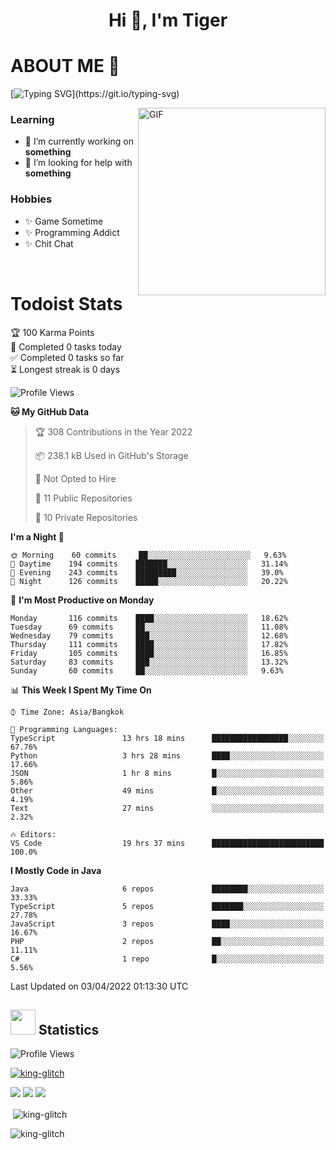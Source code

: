 <h1 align="center">Hi 👋, I'm Tiger</h1>




# ABOUT ME 💬

[![Typing SVG](https://readme-typing-svg.herokuapp.com?color=22F771&vCenter=true&lines=A+perssionate+developer+from+nowhere.)](https://git.io/typing-svg)

<img hight="200px" width="300px" alt="GIF" align="right" src="https://media.giphy.com/media/LmNwrBhejkK9EFP504/giphy.gif">

### Learning
- 🔭 I’m currently working on **something**
- 🤝 I’m looking for help with **something**

### Hobbies
- ✨ Game Sometime
- ✨ Programming Addict
- ✨ Chit Chat

</br>


# Todoist Stats

<!-- TODO-IST:START -->
🏆  100 Karma Points           
🌸  Completed 0 tasks today           
✅  Completed 0 tasks so far           
⏳  Longest streak is 0 days
<!-- TODO-IST:END -->

<!--START_SECTION:waka-->
![Profile Views](http://img.shields.io/badge/Profile%20Views-1-blue)

**🐱 My GitHub Data** 

> 🏆 308 Contributions in the Year 2022
 > 
> 📦 238.1 kB Used in GitHub's Storage 
 > 
> 🚫 Not Opted to Hire
 > 
> 📜 11 Public Repositories 
 > 
> 🔑 10 Private Repositories  
 > 
**I'm a Night 🦉** 

```text
🌞 Morning    60 commits     ██░░░░░░░░░░░░░░░░░░░░░░░   9.63% 
🌆 Daytime    194 commits    ███████░░░░░░░░░░░░░░░░░░   31.14% 
🌃 Evening    243 commits    █████████░░░░░░░░░░░░░░░░   39.0% 
🌙 Night      126 commits    █████░░░░░░░░░░░░░░░░░░░░   20.22%

```
📅 **I'm Most Productive on Monday** 

```text
Monday       116 commits    ████░░░░░░░░░░░░░░░░░░░░░   18.62% 
Tuesday      69 commits     ██░░░░░░░░░░░░░░░░░░░░░░░   11.08% 
Wednesday    79 commits     ███░░░░░░░░░░░░░░░░░░░░░░   12.68% 
Thursday     111 commits    ████░░░░░░░░░░░░░░░░░░░░░   17.82% 
Friday       105 commits    ████░░░░░░░░░░░░░░░░░░░░░   16.85% 
Saturday     83 commits     ███░░░░░░░░░░░░░░░░░░░░░░   13.32% 
Sunday       60 commits     ██░░░░░░░░░░░░░░░░░░░░░░░   9.63%

```


📊 **This Week I Spent My Time On** 

```text
⌚︎ Time Zone: Asia/Bangkok

💬 Programming Languages: 
TypeScript               13 hrs 18 mins      █████████████████░░░░░░░░   67.76% 
Python                   3 hrs 28 mins       ████░░░░░░░░░░░░░░░░░░░░░   17.66% 
JSON                     1 hr 8 mins         █░░░░░░░░░░░░░░░░░░░░░░░░   5.86% 
Other                    49 mins             █░░░░░░░░░░░░░░░░░░░░░░░░   4.19% 
Text                     27 mins             ░░░░░░░░░░░░░░░░░░░░░░░░░   2.32%

🔥 Editors: 
VS Code                  19 hrs 37 mins      █████████████████████████   100.0%

```

**I Mostly Code in Java** 

```text
Java                     6 repos             ████████░░░░░░░░░░░░░░░░░   33.33% 
TypeScript               5 repos             ███████░░░░░░░░░░░░░░░░░░   27.78% 
JavaScript               3 repos             ████░░░░░░░░░░░░░░░░░░░░░   16.67% 
PHP                      2 repos             ██░░░░░░░░░░░░░░░░░░░░░░░   11.11% 
C#                       1 repo              █░░░░░░░░░░░░░░░░░░░░░░░░   5.56%

```



 Last Updated on 03/04/2022 01:13:30 UTC
<!--END_SECTION:waka-->

## <img height="40" src="https://raw.githubusercontent.com/innng/innng/master/assets/kyubey.gif"/> Statistics

![Profile Views](https://komarev.com/ghpvc/?username=king-glitch)  

<p align="left"> 
 <a href="https://github.com/ryo-ma/github-profile-trophy">
  <img src="https://github-profile-trophy.vercel.app/?username=king-glitch&theme=dracula" alt="king-glitch" />
 </a> </p>

![](https://github-profile-summary-cards.vercel.app/api/cards/profile-details?username=king-glitch&theme=dracula)
![](https://github-profile-summary-cards.vercel.app/api/cards/stats?username=king-glitch&theme=dracula) 
![](https://github-profile-summary-cards.vercel.app/api/cards/productive-time?username=king-glitch&theme=dracula)


<p>&nbsp;<img align="center" src="https://github-readme-stats.vercel.app/api?username=king-glitch&theme=dracula" alt="king-glitch" /></p>

<p><img align="center" src="https://github-readme-streak-stats.herokuapp.com/?user=king-glitch&theme=dracula" alt="king-glitch" /></p>

